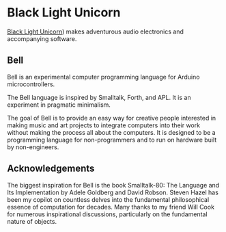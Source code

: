 # Black Light Unicorn

[Black Light Unicorn](https://blog.blacklightunicorn.com)) makes adventurous audio electronics and accompanying software.

## Bell

Bell is an experimental computer programming language for Arduino microcontrollers.

The Bell language is inspired by Smalltalk, Forth, and APL. It is an experiment in pragmatic minimalism.

The goal of Bell is to provide an easy way for creative people interested in making music and art projects to integrate computers into their work without making the process all about the computers.
It is designed to be a programming language for non-programmers and to run on hardware built by non-engineers.

## Acknowledgements

The biggest inspiration for Bell is the book Smalltalk-80: The Language and Its Implementation by Adele Goldberg and David Robson.
Steven Hazel has been my copilot on countless delves into the fundamental philosophical essence of computation for decades.
Many thanks to my friend Will Cook for numerous inspirational discussions, particularly on the fundamental nature of objects.

